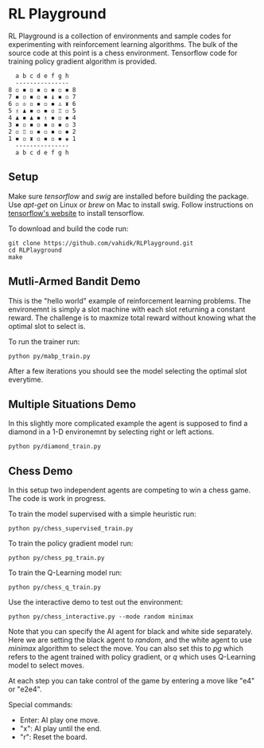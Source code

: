 # RL Playground #

RL Playground is a collection of environments and sample codes for experimenting
with reinforcement learning algorithms. The bulk of the source code at this
point is a chess environment. Tensorflow code for training policy gradient
algorithm is provided.

```
  a b c d e f g h
  ---------------
8 ◽ ◾ ◽ ◾ ◽ ◾ ◽ ◾ 8
7 ◾ ◽ ◾ ◽ ◾ ♝ ◾ ◽ 7
6 ◽ ♔ ◽ ◾ ◽ ◾ ♙ ♜ 6
5 ♗ ♟ ◾ ◽ ◾ ◽ ♖ ◽ 5
4 ♟ ◾ ♟ ◾ ♗ ◾ ◽ ◾ 4
3 ◾ ◽ ◾ ◽ ◾ ◽ ◾ ◽ 3
2 ◽ ♖ ◽ ◾ ◽ ◾ ◽ ◾ 2
1 ◾ ◽ ♜ ◽ ◾ ◽ ◾ ♚ 1
  ---------------
  a b c d e f g h
```


## Setup
Make sure _tensorflow_ and _swig_ are installed before building the 
package. Use _apt-get_ on Linux or _brew_ on Mac to install swig.
Follow instructions on [tensorflow's website](http//www.tensorflow.org)
to install tensorflow. 

To download and build the code run:
```
git clone https://github.com/vahidk/RLPlayground.git
cd RLPlayground
make
```

## Mutli-Armed Bandit Demo
This is the "hello world" example of reinforcement learning problems. The
environemnt is simply a slot machine with each slot returning a constant 
reward. The challenge is to maxmize total reward without knowing what the
optimal slot to select is.

To run the trainer run:
```
python py/mabp_train.py
```
After a few iterations you should see the model selecting the optimal
slot everytime. 

## Multiple Situations Demo
In this slightly more complicated example the agent is supposed to find
a diamond in a 1-D environemnt by selecting right or left actions. 
```
python py/diamond_train.py
``` 

## Chess Demo
In this setup two independent agents are competing to win a chess game.
The code is work in progress.

To train the model supervised with a simple heuristic run:
```
python py/chess_supervised_train.py
```

To train the policy gradient model run:
```
python py/chess_pg_train.py
```

To train the Q-Learning model run:
```
python py/chess_q_train.py
```

Use the interactive demo to test out the environment:
``` 
python py/chess_interactive.py --mode random minimax
```
Note that you can specify the AI agent for black and white side separately.
Here we are setting the black agent to _random_, and the white agent to use
_minimax_ algorithm to select the move. You can also set this to _pg_ which
refers to the agent trained with policy gradient, or _q_ which uses Q-Learning
model to select moves.

At each step you can take control of the game by entering a move like "e4" or 
"e2e4".

Special commands:
- Enter: AI play one move.
- "x": AI play until the end.
- "r": Reset the board.
